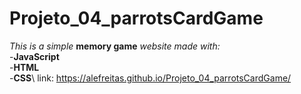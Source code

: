 # Projeto_04_parrotsCardGame
*This is a simple* **memory game** *website made with:*\
-**JavaScript**\
-**HTML**\
-**CSS**\ 
link: <https://alefreitas.github.io/Projeto_04_parrotsCardGame/>
